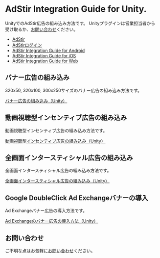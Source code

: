 # AdStir Integration Guide for Unity.

UnityでのAdStir広告の組み込み方法です。
Unityプラグインは営業担当者から受け取るか、[お問い合わせ](https://ja.ad-stir.com/contact "お問い合わせ")ください。

* [AdStir](https://ja.ad-stir.com/ "AdStir")
* [AdStirログイン](https://ja.ad-stir.com/login "AdStirログイン")
* [AdStir Integration Guide for Android](https://github.com/united-adstir/AdStir-Integration-Guide-Android/ "AdStir Integration Guide for Android")
* [AdStir Integration Guide for iOS](https://github.com/united-adstir/AdStir-Integration-Guide-iOS/ "AdStir Integration Guide for iOS")
* [AdStir Integration Guide for Web](https://github.com/united-adstir/AdStir-Integration-Guide-Web/ "AdStir Integration Guide for Web")

## バナー広告の組み込み

320x50, 320x100, 300x250サイズのバナー広告の組み込み方法です。

[バナー広告の組み込み（Unity）](https://github.com/united-adstir/AdStir-Integration-Guide-Unity/wiki/%E3%83%90%E3%83%8A%E3%83%BC%E5%BA%83%E5%91%8A%E3%81%AE%E5%B0%8E%E5%85%A5)

## 動画視聴型インセンティブ広告の組み込み

動画視聴型インセンティブ広告の組み込み方法です。

[動画視聴型インセンティブ広告の組み込み（Unity）](https://github.com/united-adstir/AdStir-Integration-Guide-Unity/wiki/%E5%8B%95%E7%94%BB%E8%A6%96%E8%81%B4%E5%9E%8B%E3%82%A4%E3%83%B3%E3%82%BB%E3%83%B3%E3%83%86%E3%82%A3%E3%83%96%E5%BA%83%E5%91%8A%E3%81%AE%E7%B5%84%E3%81%BF%E8%BE%BC%E3%81%BF "動画視聴型インセンティブ広告の組み込み（Unity）")

## 全画面インタースティシャル広告の組み込み

全画面インタースティシャル広告の組み込み方法です。

[全画面インタースティシャル広告の組み込み（Unity）](https://github.com/united-adstir/AdStir-Integration-Guide-Unity/wiki/%E5%85%A8%E7%94%BB%E9%9D%A2%E3%82%A4%E3%83%B3%E3%82%BF%E3%83%BC%E3%82%B9%E3%83%86%E3%82%A3%E3%82%B7%E3%83%A3%E3%83%AB%E5%BA%83%E5%91%8A%E3%81%AE%E7%B5%84%E3%81%BF%E8%BE%BC%E3%81%BF "全画面インタースティシャル広告の組み込み（Unity）")

## Google DoubleClick Ad Exchangeバナーの導入

Ad Exchangeバナー広告の導入方法です。

[Ad Exchangeのバナー広告の導入方法（Unity）](https://github.com/united-adstir/AdStir-Integration-Guide-Unity/wiki/Ad-Exchange-%E3%82%A2%E3%83%97%E3%83%AA%E5%86%85%E5%BA%83%E5%91%8A%E3%81%AE%E5%B0%8E%E5%85%A5 "全Ad Exchangeのバナー広告の導入方法（Unity）")

## お問い合わせ

ご不明な点はお気軽に[お問い合わせ](https://ja.ad-stir.com/contact "お問い合わせ")ください。
